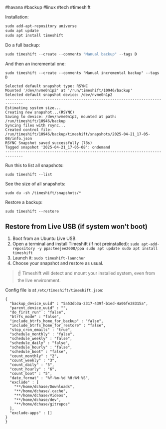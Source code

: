 #havana #backup #linux #tech #timeshift

Installation:
``` powershell
sudo add-apt-repository universe
sudo apt update
sudo apt install timeshift
```

Do a full backup:

``` powershell
sudo timeshift --create --comments "Manual backup" --tags D
```

And then an incremental one:

```
sudo timeshift --create --comments "Manual incremental backup" --tags D
```

```
Selected default snapshot type: RSYNC
Mounted '/dev/nvme0n1p2' at '/run/timeshift/10946/backup'
Selected default snapshot device: /dev/nvme0n1p2
------------------------------------------------------------------------------
Estimating system size...
Creating new snapshot...(RSYNC)
Saving to device: /dev/nvme0n1p2, mounted at path: /run/timeshift/10946/backup
Syncing files with rsync...
Created control file: /run/timeshift/10946/backup/timeshift/snapshots/2025-04-21_17-05-08/info.json
RSYNC Snapshot saved successfully (78s)
Tagged snapshot '2025-04-21_17-05-08': ondemand
------------------------------------------------------------------------------
```

Run this to list all snapshots:

```
sudo timeshift --list
```

See the size of all snapshots:

```
sudo du -sh /timeshift/snapshots/*
```

Restore a backup:

```
sudo timeshift --restore
```

## Restore from Live USB (if system won’t boot)

1. Boot from an Ubuntu Live USB.
2. Open a terminal and install Timeshift (if not preinstalled):
    `sudo apt-add-repository -y ppa:teejee2008/ppa sudo apt update sudo apt install timeshift`
3. Launch it:
    `sudo timeshift-launcher`
4. Choose your snapshot and restore as usual.

> ☝️ Timeshift will detect and mount your installed system, even from the live environment.

Config file is at `/etc/timeshift/timeshift.json`:

```
{
  "backup_device_uuid" : "5a53db3a-2317-439f-b1ed-4a06fe28315a",
  "parent_device_uuid" : "",
  "do_first_run" : "false",
  "btrfs_mode" : "false",
  "include_btrfs_home_for_backup" : "false",
  "include_btrfs_home_for_restore" : "false",
  "stop_cron_emails" : "true",
  "schedule_monthly" : "false",
  "schedule_weekly" : "false",
  "schedule_daily" : "false",
  "schedule_hourly" : "false",
  "schedule_boot" : "false",
  "count_monthly" : "2",
  "count_weekly" : "3",
  "count_daily" : "5",
  "count_hourly" : "6",
  "count_boot" : "5",
  "date_format" : "%Y-%m-%d %H:%M:%S",
  "exclude" : [
    "**/home/dchase/Downloads",
    "**/home/dchase/.cache",
    "**/home/dchase/Videos",
    "**/home/dchase/dev",
    "**/home/dchase/gitrepos"
  ],
  "exclude-apps" : []
}
}
```